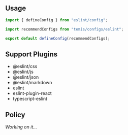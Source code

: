 ## Usage

```js
import { defineConfig } from "eslint/config";

import recommendConfigs from "temis/configs/eslint";

export default defineConfig(recommendConfigs);
```

## Support Plugins

- @eslint/css
- @eslint/js
- @eslint/json
- @eslint/markdown
- eslint
- eslint-plugin-react
- typescript-eslint

## Policy

*Working on it...*
